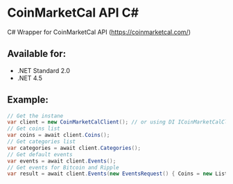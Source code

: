 # CoinMarketCal API C#

C# Wrapper for CoinMarketCal API (https://coinmarketcal.com/) 

## Available for:
- .NET Standard 2.0
- .NET 4.5

## Example:
```csharp
// Get the instane
var client = new CoinMarketCalClient(); // or using DI ICoinMarketCalClient
// Get coins list
var coins = await client.Coins();
// Get categories list
var categories = await client.Categories();
// Get default events
var events = await client.Events();
// Get events for Bitcoin and Ripple
var result = await client.Events(new EventsRequest() { Coins = new List<string>() { "Bitcoin (BTC)", "Ripple (XRP)"} });
  
```
